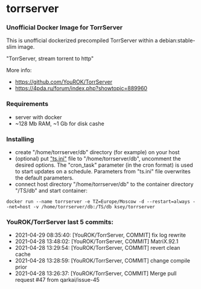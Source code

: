 # torrserver
### Unofficial Docker Image for TorrServer

This is unofficial dockerized precompiled TorrServer within a debian:stable-slim image.

"TorrServer, stream torrent to http"

More info:
- https://github.com/YouROK/TorrServer
- https://4pda.ru/forum/index.php?showtopic=889960

### Requirements

* server with docker
* ~128 Mb RAM, ~1 Gb for disk cashe 

### Installing

- сreate "/home/torrserver/db" directory (for example) on your host
- (optional) put ["ts.ini"](https://raw.githubusercontent.com/MrKsey/torrserver/master/ts.ini) file to "/home/torrserver/db", uncomment the desired options. The "cron_task" parameter (in the cron format) is used to start updates on a schedule. Parameters from "ts.ini" file overwrites the default parameters.
- connect host directory "/home/torrserver/db" to the container directory "/TS/db" and start container:
```
docker run --name torrserver -e TZ=Europe/Moscow -d --restart=always --net=host -v /home/torrserver/db:/TS/db ksey/torrserver
```


































































































































### YouROK/TorrServer last 5 commits:
* 2021-04-29 08:35:40: [YouROK/TorrServer, COMMIT] fix log rewrite
* 2021-04-28 13:48:02: [YouROK/TorrServer, COMMIT] MatriX.92.1
* 2021-04-28 13:29:54: [YouROK/TorrServer, COMMIT] revert clean cache
* 2021-04-28 13:28:59: [YouROK/TorrServer, COMMIT] change compile prior
* 2021-04-28 13:26:37: [YouROK/TorrServer, COMMIT] Merge pull request #47 from qarkai/issue-45
